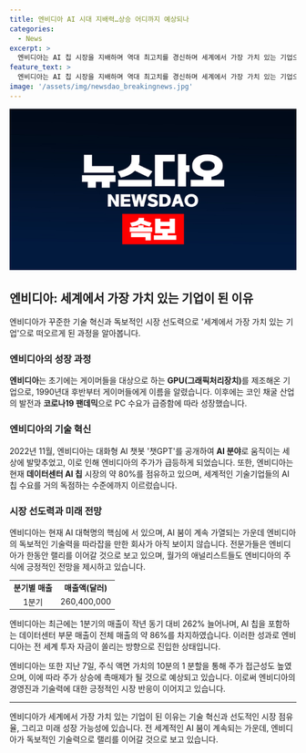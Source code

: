 ```yaml
---
title: 엔비디아 AI 시대 지배력…상승 어디까지 예상되나
categories:
  - News
excerpt: >
  엔비디아는 AI 칩 시장을 지배하며 역대 최고치를 경신하며 세계에서 가장 가치 있는 기업으로 선정되었다. 1993년 설립된 이후 31년 만에 시가총액이 3조 3천350억 달러로 세계 최고 시가총액 기업이 되었고, 25년간 주식의 수익률은 59만 1천78%에 이른다. 엔비디아는 AI 칩 시장의 80%를 점유하며 데이터센터 부문 매출은 427% 급증하여 AI 산업혁명에 주목받고 있다. 엔비디아의 주가는 $121로 분할되어 개인 투자자들의 접근성도 높아지고, 업계 전문가들은 주가 상승이 계속될 것으로 전망하고 있다.
feature_text: >
  엔비디아는 AI 칩 시장을 지배하며 역대 최고치를 경신하며 세계에서 가장 가치 있는 기업으로 선정되었다. 1993년 설립된 이후 31년 만에 시가총액이 3조 3천350억 달러로 세계 최고 시가총액 기업이 되었고, 25년간 주식의 수익률은 59만 1천78%에 이른다. 엔비디아는 AI 칩 시장의 80%를 점유하며 데이터센터 부문 매출은 427% 급증하여 AI 산업혁명에 주목받고 있다. 엔비디아의 주가는 $121로 분할되어 개인 투자자들의 접근성도 높아지고, 업계 전문가들은 주가 상승이 계속될 것으로 전망하고 있다.
image: '/assets/img/newsdao_breakingnews.jpg'
---
```


<p><img src="/assets/img/newsdao_breakingnews.jpg" alt="firstkoreanews 속보" /></p>

<h2 data-ke-size="size26">엔비디아: 세계에서 가장 가치 있는 기업이 된 이유</h2>

<p data-ke-size="size16">엔비디아가 꾸준한 기술 혁신과 독보적인 시장 선도력으로 '세계에서 가장 가치 있는 기업'으로 떠오르게 된 과정을 알아봅니다. </p>

<h3><b>엔비디아의 성장 과정</b></h3>

<p data-ke-size="size16"><b>엔비디아</b>는 초기에는 게이머들을 대상으로 하는 <b>GPU(그래픽처리장치)</b>를 제조해온 기업으로, 1990년대 후반부터 게이머들에게 이름을 알렸습니다. 이후에는 코인 채굴 산업의 발전과 <b>코로나19 팬데믹</b>으로 PC 수요가 급증함에 따라 성장했습니다.</p>

<h3><b>엔비디아의 기술 혁신</b></h3>

<p data-ke-size="size16">2022년 11월, 엔비디아는 대화형 AI 챗봇 '챗GPT'를 공개하여 <b>AI 분야</b>로 움직이는 세상에 발맞추었고, 이로 인해 엔비디아의 주가가 급등하게 되었습니다. 또한, 엔비디아는 현재 <b>데이터센터 AI 칩</b> 시장의 약 80%를 점유하고 있으며, 세계적인 기술기업들의 AI 칩 수요를 거의 독점하는 수준에까지 이르렀습니다.</p>

<h3><b>시장 선도력과 미래 전망</b></h3>

<p data-ke-size="size16">엔비디아는 현재 AI 대혁명의 핵심에 서 있으며, AI 붐이 계속 가열되는 가운데 엔비디아의 독보적인 기술력을 따라잡을 만한 회사가 아직 보이지 않습니다. 전문가들은 엔비디아가 한동안 랠리를 이어갈 것으로 보고 있으며, 월가의 애널리스트들도 엔비디아의 주식에 긍정적인 전망을 제시하고 있습니다.</p>

<table>
    <tr>
        <td style="text-align: center; height: 17px;"><b>분기별 매출</b></td>
        <td style="text-align: center; height: 17px;"><b>매출액(달러)</b></td>
    </tr>
    <tr>
        <td style="text-align: center; height: 17px;">1분기</td>
        <td style="text-align: center; height: 17px;">260,400,000</td>
    </tr>
</table>

<p data-ke-size="size16">엔비디아는 최근에는 1분기의 매출이 작년 동기 대비 262% 늘어나며, AI 칩을 포함하는 데이터센터 부문 매출이 전체 매출의 약 86%를 차지하였습니다. 이러한 성과로 엔비디아는 전 세계 투자 자금이 쏠리는 방향으로 진입한 상태입니다.</p>

<p data-ke-size="size16">엔비디아는 또한 지난 7일, 주식 액면 가치의 10분의 1 분할을 통해 주가 접근성도 높였으며, 이에 따라 주가 상승에 촉매제가 될 것으로 예상되고 있습니다. 이로써 엔비디아의 경영진과 기술력에 대한 긍정적인 시장 반응이 이어지고 있습니다.</p>

<hr>

<p data-ke-size="size16">엔비디아가 세계에서 가장 가치 있는 기업이 된 이유는 기술 혁신과 선도적인 시장 점유율, 그리고 미래 성장 가능성에 있습니다. 전 세계적인 AI 붐이 계속되는 가운데, 엔비디아가 독보적인 기술력으로 랠리를 이어갈 것으로 보고 있습니다. </p>

